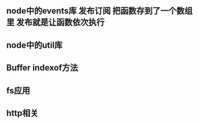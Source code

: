## node中的events库  发布订阅 把函数存到了一个数组里 发布就是让函数依次执行
## node中的util库
## Buffer indexof方法
## fs应用

## http相关
